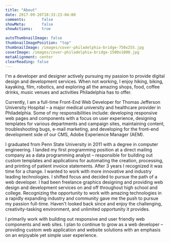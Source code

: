 ```yaml
---
title: "About"
date: 2017-09-26T18:33:23-04:00
comments:       false
showMeta:       false
showActions:    true

autoThumbnailImage: false
thumbnailImagePosition: "top"
thumbnailImage: /images/cover-philadelphia-bridge-750x255.jpg
coverImage: /images/cover-philadelphia-bridge-1500x1000.jpg
metaAlignment: center
clearReading: false
---
```


I'm a developer and designer actively pursuing my passion to provide digital design and development services. When not working, I enjoy hiking, biking, kayaking, film, robotics, and exploring all the amazing shops, food, coffee drinks, music venues and activities Philadelphia has to offer.

Currently, I am a full-time Front-End Web Developer for Thomas Jefferson University Hospital &ndash; a major medical university and healthcare provider in Philadelphia. Some of my responsibilities include: developing responsive web pages and components with a focus on user experience, designing templates for various departments and campaign sites, maintaining content, troubleshooting bugs, e-mail marketing, and developing for the front-end development side of our CMS, Adobe Experience Manager (AEM).

I graduated from Penn State University in 2011 with a degree in computer engineering. I landed my first programming position at a direct mailing company as a data programming analyst &ndash; responsible for building out custom templates and applications for automating the creation, processing, and printing of patient invoice statements. After 3 years I recognized it was time for a change. I wanted to work with more innovative and industry leading technologies. I shifted focus and decided to pursue the path of a web developer. I had been freelance graphics designing and providing web design and development services on and off throughout high school and college. Recognizing the opportunity to work with amazing technologies in a rapidly expanding industry and community gave me the push to pursue my passion full-time. Haven't looked back since and enjoy the challenging, creativity-tasking environment, and unlimited opportunity it provides.

I primarily work with building out responsive and user friendly web components and web sites. I plan to continue to grow as a web developer &ndash; providing custom web application and website solutions with an emphasis on an enjoyable yet simple user experience.
